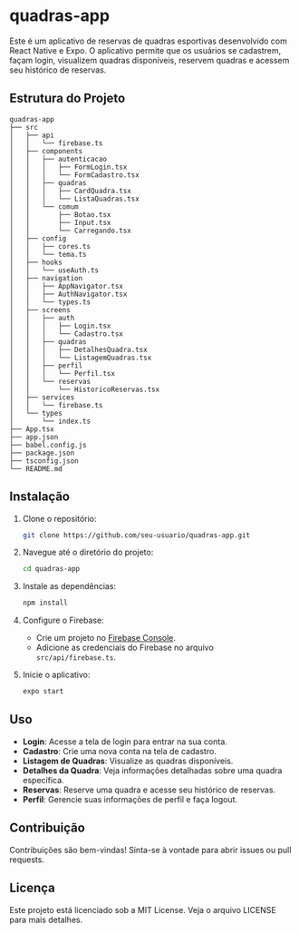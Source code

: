 # quadras-app

Este é um aplicativo de reservas de quadras esportivas desenvolvido com React Native e Expo. O aplicativo permite que os usuários se cadastrem, façam login, visualizem quadras disponíveis, reservem quadras e acessem seu histórico de reservas.

## Estrutura do Projeto

```
quadras-app
├── src
│   ├── api
│   │   └── firebase.ts
│   ├── components
│   │   ├── autenticacao
│   │   │   ├── FormLogin.tsx
│   │   │   └── FormCadastro.tsx
│   │   ├── quadras
│   │   │   ├── CardQuadra.tsx
│   │   │   └── ListaQuadras.tsx
│   │   └── comum
│   │       ├── Botao.tsx
│   │       ├── Input.tsx
│   │       └── Carregando.tsx
│   ├── config
│   │   ├── cores.ts
│   │   └── tema.ts
│   ├── hooks
│   │   └── useAuth.ts
│   ├── navigation
│   │   ├── AppNavigator.tsx
│   │   ├── AuthNavigator.tsx
│   │   └── types.ts
│   ├── screens
│   │   ├── auth
│   │   │   ├── Login.tsx
│   │   │   └── Cadastro.tsx
│   │   ├── quadras
│   │   │   ├── DetalhesQuadra.tsx
│   │   │   └── ListagemQuadras.tsx
│   │   ├── perfil
│   │   │   └── Perfil.tsx
│   │   └── reservas
│   │       └── HistoricoReservas.tsx
│   ├── services
│   │   └── firebase.ts
│   └── types
│       └── index.ts
├── App.tsx
├── app.json
├── babel.config.js
├── package.json
├── tsconfig.json
└── README.md
```

## Instalação

1. Clone o repositório:
   ```bash
   git clone https://github.com/seu-usuario/quadras-app.git
   ```

2. Navegue até o diretório do projeto:
   ```bash
   cd quadras-app
   ```

3. Instale as dependências:
   ```bash
   npm install
   ```

4. Configure o Firebase:
   - Crie um projeto no [Firebase Console](https://console.firebase.google.com/).
   - Adicione as credenciais do Firebase no arquivo `src/api/firebase.ts`.

5. Inicie o aplicativo:
   ```bash
   expo start
   ```

## Uso

- **Login**: Acesse a tela de login para entrar na sua conta.
- **Cadastro**: Crie uma nova conta na tela de cadastro.
- **Listagem de Quadras**: Visualize as quadras disponíveis.
- **Detalhes da Quadra**: Veja informações detalhadas sobre uma quadra específica.
- **Reservas**: Reserve uma quadra e acesse seu histórico de reservas.
- **Perfil**: Gerencie suas informações de perfil e faça logout.

## Contribuição

Contribuições são bem-vindas! Sinta-se à vontade para abrir issues ou pull requests.

## Licença

Este projeto está licenciado sob a MIT License. Veja o arquivo LICENSE para mais detalhes.